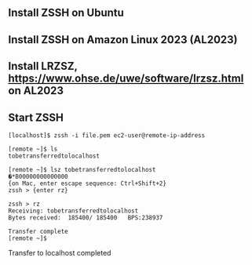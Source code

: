 ## Install ZSSH on Ubuntu

## Install ZSSH on Amazon Linux 2023 (AL2023)

## Install LRZSZ, https://www.ohse.de/uwe/software/lrzsz.html on AL2023

## Start ZSSH
```
[localhost]$ zssh -i file.pem ec2-user@remote-ip-address

[remote ~]$ ls
tobetransferredtolocalhost

[remote ~]$ lsz tobetransferredtolocalhost
�*B00000000000000
{on Mac, enter escape sequence: Ctrl+Shift+2}
zssh > {enter rz}

zssh > rz
Receiving: tobetransferredtolocalhost                                              
Bytes received:  185400/ 185400   BPS:238937                

Transfer complete
[remote ~]$ 
```
Transfer to localhost completed
